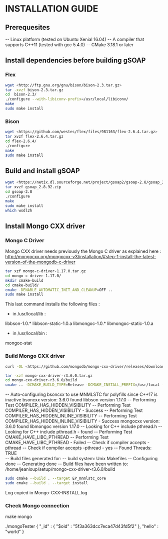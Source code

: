 # INSTALLATION GUIDE

## Prerequesites

-- Linux platform (tested on Ubuntu Xenial 16.04)
-- A compiler that supports C++11 (tested with gcc 5.4.0)
-- CMake 3.18.1 or later

## Install dependencies before building gSOAP

### Flex

```bash
wget <http://ftp.gnu.org/gnu/bison/bison-2.3.tar.gz>
tar -xvzf bison-2.3.tar.gz
cd  bison-2.3/
./configure --with-libiconv-prefix=/usr/local/libiconv/
make
sudo make install
```

### Bison

```bash
wget <https://github.com/westes/flex/files/981163/flex-2.6.4.tar.gz>
tar xvzf flex-2.6.4.tar.gz
cd flex-2.6.4/
./configure
make
sudo make install
```

## Build and install gSOAP

```bash
wget <https://netix.dl.sourceforge.net/project/gsoap2/gsoap-2.8/gsoap_2.8.92.zip>
tar xvzf gsoap_2.8.92.zip
cd gsoap-2.8
./configure
make
sudo make install
which wsdl2h
```

## Install Mongo CXX driver

### Mongo C Driver

Mongo CXX driver needs previously the Mongo C driver as explained here :
<http://mongocxx.org/mongocxx-v3/installation/#step-1-install-the-latest-version-of-the-mongodb-c-driver>

```bash
tar xzf mongo-c-driver-1.17.0.tar.gz
cd mongo-c-driver-1.17.0/
mkdir cmake-build
cd cmake-build/
cmake -DENABLE_AUTOMATIC_INIT_AND_CLEANUP=OFF ..
sudo make install
```

This last command installs the following files :

* in /usr/local/lib :

libbson-1.0.*
libbson-static-1.0.a
libmongoc-1.0.*
libmongoc-static-1.0.a

* in /usr/local/bin :

mongoc-stat

### Build Mongo CXX driver

```bash
curl -OL <https://github.com/mongodb/mongo-cxx-driver/releases/download/r3.6.0/mongo-cxx-driver-r3.6.0.tar.gz>

tar -xzf mongo-cxx-driver-r3.6.0.tar.gz
cd mongo-cxx-driver-r3.6.0/build
cmake .. -DCMAKE_BUILD_TYPE=Release -DCMAKE_INSTALL_PREFIX=/usr/local -DBSONCXX_POLY_USE_MNMLSTC=1
```

-- Auto-configuring bsoncxx to use MNMLSTC for polyfills since C++17 is inactive
bsoncxx version: 3.6.0
found libbson version 1.17.0
-- Performing Test COMPILER_HAS_HIDDEN_VISIBILITY
-- Performing Test COMPILER_HAS_HIDDEN_VISIBILITY - Success
-- Performing Test COMPILER_HAS_HIDDEN_INLINE_VISIBILITY
-- Performing Test COMPILER_HAS_HIDDEN_INLINE_VISIBILITY - Success
mongocxx version: 3.6.0
found libmongoc version 1.17.0
-- Looking for C++ include pthread.h
-- Looking for C++ include pthread.h - found
-- Performing Test CMAKE_HAVE_LIBC_PTHREAD
-- Performing Test CMAKE_HAVE_LIBC_PTHREAD - Failed
-- Check if compiler accepts -pthread
-- Check if compiler accepts -pthread - yes
-- Found Threads: TRUE  
-- Build files generated for:
-- build system: Unix Makefiles
-- Configuring done
-- Generating done
-- Build files have been written to: /home/jeanloup/setup/mongo-cxx-driver-r3.6.0/build

```bash
sudo cmake --build . --target EP_mnmlstc_core
sudo cmake --build . --target install
```

Log copied in Mongo-CXX-INSTALL.log

### Check Mongo connection

make mongo

./mongoTester
{ "_id" : { "$oid" : "5f3a363dcc7eca47d43fd5f2" }, "hello" : "world" }
